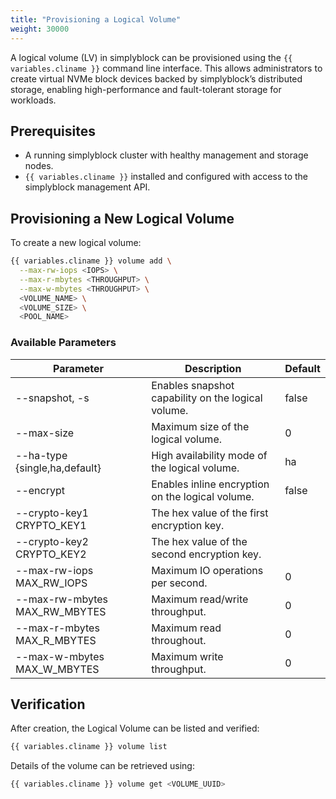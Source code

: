 ```yaml
---
title: "Provisioning a Logical Volume"
weight: 30000
---
```


A logical volume (LV) in simplyblock can be provisioned using the `{{ variables.cliname }}` command line interface. 
This allows administrators to create virtual NVMe block devices backed by simplyblock’s distributed storage, enabling 
high-performance and fault-tolerant storage for workloads.

## Prerequisites

- A running simplyblock cluster with healthy management and storage nodes.
- `{{ variables.cliname }}` installed and configured with access to the simplyblock management API.

## Provisioning a New Logical Volume

To create a new logical volume:

```bash
{{ variables.cliname }} volume add \
  --max-rw-iops <IOPS> \
  --max-r-mbytes <THROUGHPUT> \
  --max-w-mbytes <THROUGHPUT> \
  <VOLUME_NAME> \
  <VOLUME_SIZE> \
  <POOL_NAME>
```

### Available Parameters

| Parameter                     | Description                                        | Default |
|-------------------------------|----------------------------------------------------|---------|
| --snapshot, -s                | Enables snapshot capability on the logical volume. | false   |
| --max-size                    | Maximum size of the logical volume.                | 0       |
| --ha-type {single,ha,default} | High availability mode of the logical volume.      | ha      |
| --encrypt                     | Enables inline encryption on the logical volume.   | false   |
| --crypto-key1 CRYPTO_KEY1     | The hex value of the first encryption key.         |         |
| --crypto-key2 CRYPTO_KEY2     | The hex value of the second encryption key.        |         |
| --max-rw-iops MAX_RW_IOPS     | Maximum IO operations per second.                  | 0       |
| --max-rw-mbytes MAX_RW_MBYTES | Maximum read/write throughput.                     | 0       |
| --max-r-mbytes MAX_R_MBYTES   | Maximum read throughout.                           | 0       |
| --max-w-mbytes MAX_W_MBYTES   | Maximum write throughput.                          | 0       |

## Verification

After creation, the Logical Volume can be listed and verified:

```bash
{{ variables.cliname }} volume list
```

Details of the volume can be retrieved using:

```bash
{{ variables.cliname }} volume get <VOLUME_UUID>
```
